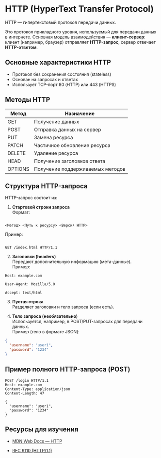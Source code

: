 # HTTP (HyperText Transfer Protocol)

HTTP — гипертекстовый протокол передачи данных.  

Это протокол прикладного уровня, используемый для передачи данных в интернете. Основная модель взаимодействия — **клиент-сервер**: клиент (например, браузер) отправляет **HTTP-запрос**, сервер отвечает **HTTP-ответом**.

## Основные характеристики HTTP

- Протокол без сохранения состояния (stateless)
- Основан на запросах и ответах
- Использует TCP-порт 80 (HTTP) или 443 (HTTPS)

## Методы HTTP

| Метод   | Назначение                       |
|---------|----------------------------------|
| GET     | Получение данных                 |
| POST    | Отправка данных на сервер        |
| PUT     | Замена ресурса                   |
| PATCH   | Частичное обновление ресурса     |
| DELETE  | Удаление ресурса                 |
| HEAD    | Получение заголовков ответа      |
| OPTIONS | Получение поддерживаемых методов |

## Структура HTTP-запроса

HTTP-запрос состоит из:

1. **Стартовой строки запроса**  
   Формат:  
```

<Метод> <Путь к ресурсу> <Версия HTTP>

```
Пример:  
```

GET /index.html HTTP/1.1

```
2. **Заголовки (headers)**  
Передают дополнительную информацию (мета-данные).  
Пример:  
```
Host: example.com

User-Agent: Mozilla/5.0

Accept: text/html
```
3. **Пустая строка**  
Разделяет заголовки и тело запроса (если есть).

4. **Тело запроса (необязательно)**  
Используется, например, в POST/PUT-запросах для передачи данных.  
Пример (тело в формате JSON):  
```json
{
  "username": "user1",
  "password": "1234"
}
```

## **Пример полного HTTP-запроса (POST)**

```
POST /login HTTP/1.1
Host: example.com
Content-Type: application/json
Content-Length: 47

{
  "username": "user1",
  "password": "1234"
}
```

## **Ресурсы для изучения**

- [MDN Web Docs — HTTP](https://developer.mozilla.org/ru/docs/Web/HTTP)
    
- [RFC 9110 (HTTP/1.1)](https://httpwg.org/specs/rfc9110.html)